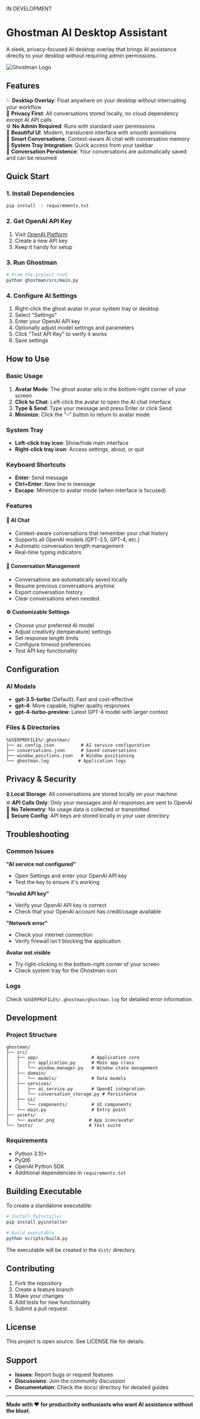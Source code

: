 



IN DEVELOPMENT





# Ghostman AI Desktop Assistant

A sleek, privacy-focused AI desktop overlay that brings AI assistance directly to your desktop without requiring admin permissions.

![Ghostman Logo](ghostman/assets/avatar.png)

## Features

✨ **Desktop Overlay**: Float anywhere on your desktop without interrupting your workflow  
🔐 **Privacy First**: All conversations stored locally, no cloud dependency except AI API calls  
⚙️ **No Admin Required**: Runs with standard user permissions  
🎨 **Beautiful UI**: Modern, translucent interface with smooth animations  
💬 **Smart Conversations**: Context-aware AI chat with conversation memory  
📱 **System Tray Integration**: Quick access from your taskbar  
💾 **Conversation Persistence**: Your conversations are automatically saved and can be resumed  

## Quick Start

### 1. Install Dependencies
```bash
pip install -r requirements.txt
```

### 2. Get OpenAI API Key
1. Visit [OpenAI Platform](https://platform.openai.com/api-keys)
2. Create a new API key
3. Keep it handy for setup

### 3. Run Ghostman
```bash
# From the project root
python ghostman/src/main.py
```

### 4. Configure AI Settings
1. Right-click the ghost avatar in your system tray or desktop
2. Select "Settings"
3. Enter your OpenAI API key
4. Optionally adjust model settings and parameters
5. Click "Test API Key" to verify it works
6. Save settings

## How to Use

### Basic Usage
1. **Avatar Mode**: The ghost avatar sits in the bottom-right corner of your screen
2. **Click to Chat**: Left-click the avatar to open the AI chat interface
3. **Type & Send**: Type your message and press Enter or click Send
4. **Minimize**: Click the "–" button to return to avatar mode

### System Tray
- **Left-click tray icon**: Show/hide main interface
- **Right-click tray icon**: Access settings, about, or quit

### Keyboard Shortcuts
- **Enter**: Send message
- **Ctrl+Enter**: New line in message
- **Escape**: Minimize to avatar mode (when interface is focused)

### Features

#### 🤖 AI Chat
- Context-aware conversations that remember your chat history
- Supports all OpenAI models (GPT-3.5, GPT-4, etc.)
- Automatic conversation length management
- Real-time typing indicators

#### 💾 Conversation Management
- Conversations are automatically saved locally
- Resume previous conversations anytime
- Export conversation history
- Clear conversations when needed

#### ⚙️ Customizable Settings
- Choose your preferred AI model
- Adjust creativity (temperature) settings
- Set response length limits
- Configure timeout preferences
- Test API key functionality

## Configuration

### AI Models
- **gpt-3.5-turbo** (Default): Fast and cost-effective
- **gpt-4**: More capable, higher quality responses
- **gpt-4-turbo-preview**: Latest GPT-4 model with larger context

### Files & Directories
```
%USERPROFILE%/.ghostman/
├── ai_config.json          # AI service configuration
├── conversations.json      # Saved conversations
├── window_positions.json   # Window positioning
└── ghostman.log           # Application logs
```

## Privacy & Security

🔒 **Local Storage**: All conversations are stored locally on your machine  
🌐 **API Calls Only**: Only your messages and AI responses are sent to OpenAI  
🚫 **No Telemetry**: No usage data is collected or transmitted  
🔐 **Secure Config**: API keys are stored locally in your user directory  

## Troubleshooting

### Common Issues

**"AI service not configured"**
- Open Settings and enter your OpenAI API key
- Test the key to ensure it's working

**"Invalid API key"**
- Verify your OpenAI API key is correct
- Check that your OpenAI account has credit/usage available

**"Network error"**
- Check your internet connection
- Verify firewall isn't blocking the application

**Avatar not visible**
- Try right-clicking in the bottom-right corner of your screen
- Check system tray for the Ghostman icon

### Logs
Check `%USERPROFILE%/.ghostman/ghostman.log` for detailed error information.

## Development

### Project Structure
```
ghostman/
├── src/
│   ├── app/                    # Application core
│   │   ├── application.py      # Main app class
│   │   └── window_manager.py   # Window state management
│   ├── domain/
│   │   └── models/             # Data models
│   ├── services/
│   │   ├── ai_service.py       # OpenAI integration
│   │   └── conversation_storage.py # Persistence
│   ├── ui/
│   │   └── components/         # UI components
│   └── main.py                 # Entry point
├── assets/
│   └── avatar.png             # App icon/avatar
└── tests/                     # Test suite
```

### Requirements
- Python 3.10+
- PyQt6
- OpenAI Python SDK
- Additional dependencies in `requirements.txt`

## Building Executable

To create a standalone executable:

```bash
# Install PyInstaller
pip install pyinstaller

# Build executable
python scripts/build.py
```

The executable will be created in the `dist/` directory.

## Contributing

1. Fork the repository
2. Create a feature branch
3. Make your changes
4. Add tests for new functionality
5. Submit a pull request

## License

This project is open source. See LICENSE file for details.

## Support

- **Issues**: Report bugs or request features
- **Discussions**: Join the community discussion
- **Documentation**: Check the docs/ directory for detailed guides

---

**Made with ❤️ for productivity enthusiasts who want AI assistance without the bloat.**
